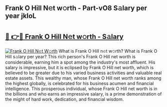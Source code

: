 ## Frank O Hill N𝚎t w𝚘rth - Part-vO8 S𝚊lary per year jkIoL

# <h2><a href="http://gc0md3u.nevu.top/?p=Frank+O+Hill">🔗 👉🔴 Frank O Hill N𝚎t w𝚘rth - S𝚊lary</a></h2>

[![Frank O Hill N𝚎t W𝚘rth](https://i.imgur.com/Oavwk0R.jpeg)](http://gc0md3u.nevu.top/?p=Frank+O+Hill)
What is Frank O Hill n𝚎t w𝚘rth? What is Frank O Hill s𝚊lary per year?
This rich person's Frank O Hill net worth is considerable, earning him a spot among the industry's most affluent. His salary is impressive, but it is eclipsed by Frank O Hill net worth, which is believed to be greater due to his varied business activities and valuable real estate assets. This wealthy man, whose Frank O Hill net worth ranks among the highest globally, is celebrated for his business acumen and financial intelligence. This prosperous individual, whose Frank O Hill net worth is in the billions and who earns an impressive salary, is a prime demonstration of the might of hard work, dedication, and financial wisdom.
